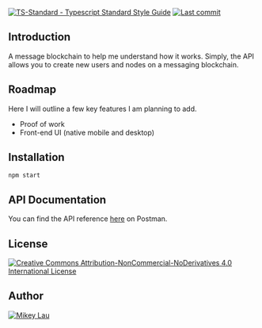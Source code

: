 [![TS-Standard - Typescript Standard Style Guide](https://badgen.net/badge/code%20style/ts-standard/blue?icon=typescript)](https://github.com/standard/ts-standard)
[![Last commit](https://img.shields.io/github/last-commit/MikeyJL/message-block-chain)](https://github.com/MikeyJL/message-block-chain)


## Introduction

A message blockchain to help me understand how it works. Simply, the API allows you to create new users and nodes on a messaging blockchain.

## Roadmap

Here I will outline a few key features I am planning to add.

- Proof of work
- Front-end UI (native mobile and desktop)

## Installation

```
npm start
```

## API Documentation

You can find the API reference [here](https://documenter.getpostman.com/view/14039855/TzskEP9M#1e3de482-5b43-4fd1-b237-219044f662f5) on Postman.

## License

[![Creative Commons Attribution-NonCommercial-NoDerivatives 4.0 International License](https://i.creativecommons.org/l/by-nc-sa/4.0/88x31.png)](http://creativecommons.org/licenses/by-nc-sa/4.0/)

## Author

[![Mikey Lau](https://res.cloudinary.com/dqzwrwyzn/image/upload/v1631438979/team/mikey_phbixs.png)](https://github.com/MikeyJL)
